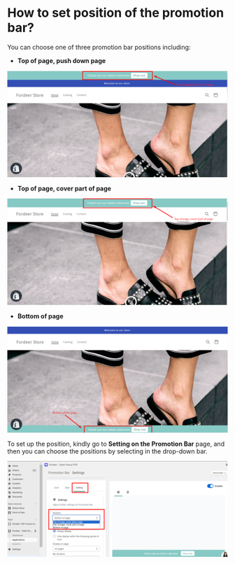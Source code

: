 # How to set position of the promotion bar?

You can choose one of three promotion bar positions including:

- **Top of page, push down page**

![Untitled](How%20to%20set%20position%20of%20the%20promotion%20bar%20775c30167b99466aa3726599cc5f842e/Untitled.png)

- **Top of page, cover part of page**

![Untitled](How%20to%20set%20position%20of%20the%20promotion%20bar%20775c30167b99466aa3726599cc5f842e/Untitled%201.png)

- **Bottom of page**

![Untitled](How%20to%20set%20position%20of%20the%20promotion%20bar%20775c30167b99466aa3726599cc5f842e/Untitled%202.png)

To set up the position,  kindly go to **Setting on the Promotion Bar** page, and then you can choose the positions by selecting in the drop-down bar. 

![Untitled](How%20to%20set%20position%20of%20the%20promotion%20bar%20775c30167b99466aa3726599cc5f842e/Untitled%203.png)